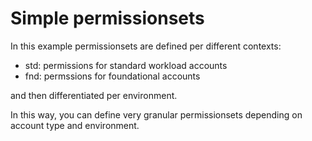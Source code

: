# Simple permissionsets

In this example permissionsets are defined per different contexts:
* std: permissions for standard workload accounts
* fnd: permssions for foundational accounts

and then differentiated per environment.

In this way, you can define very granular permissionsets depending on account type and environment.